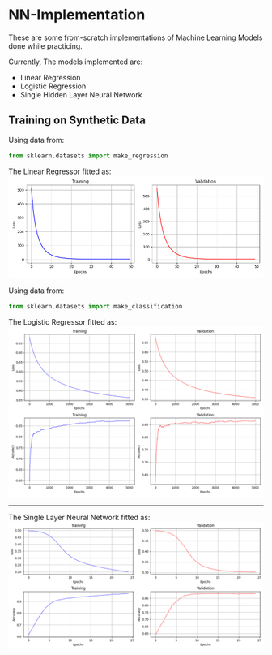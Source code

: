 # NN-Implementation

These are some from-scratch implementations of Machine Learning Models done while practicing.

Currently, The models implemented are:
- Linear Regression
- Logistic Regression
- Single Hidden Layer Neural Network

## Training on Synthetic Data
Using data from:
```python
from sklearn.datasets import make_regression
```
The Linear Regressor fitted as:
![Plot 1](images/Linear_Regression_Performance.png)

Using data from:
```python
from sklearn.datasets import make_classification
```

The Logistic Regressor fitted as:
![Plot 2](images/Logistic_Regressor_Performance.png)

---

The Single Layer Neural Network fitted as:
![Plot 3](images/Single_Layer_NN_Performance.png)





